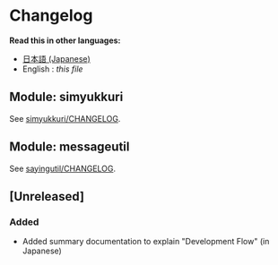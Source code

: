 # Changelog


**Read this in other languages:**
- [日本語 (Japanese)](CHANGELOG.ja.md)
- English : *this file*


## Module: simyukkuri

See [simyukkuri/CHANGELOG](subprojects/simyukkuri/CHANGELOG.md).

## Module: messageutil

See [sayingutil/CHANGELOG](subprojects/sayingutil/CHANGELOG.md).

## [Unreleased]

### Added
- Added summary documentation to explain "Development Flow" (in Japanese)

<!--
### Added
for new features.
### Changed
for changes in existing functionality.
### Deprecated
for soon-to-be removed features.
### Removed
for now removed features.
### Fixed
for any bug fixes.
### Security
in case of vulnerabilities.
-->
